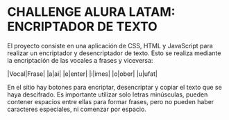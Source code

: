 # CHALLENGE ALURA LATAM: ENCRIPTADOR DE TEXTO

El proyecto consiste en una aplicación de CSS, HTML y JavaScript para realizar un encriptador y desencriptador de texto. Esto se realiza mediante la encriptación de las vocales a frases y viceversa:

|Vocal|Frase|
|a|ai|
|e|enter|
|i|imes|
|o|ober|
|u|ufat|

En el sitio hay botones para encriptar, desencriptar y copiar el texto que se haya descifrado. Es importante utilizar solo letras minúsculas, pueden contener espacios entre ellas para formar frases, pero no pueden haber caracteres especiales, ni comenzar por espacio.